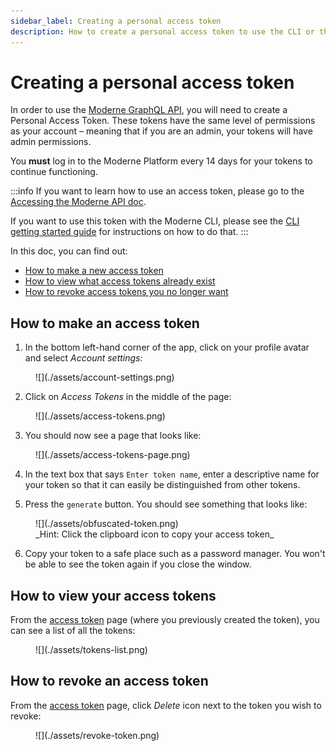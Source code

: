 ```yaml
---
sidebar_label: Creating a personal access token
description: How to create a personal access token to use the CLI or the Moderne APIs.
---
```


# Creating a personal access token

In order to use the [Moderne GraphQL API](https://api.app.moderne.io/), you will need to create a Personal Access Token. These tokens have the same level of permissions as your account – meaning that if you are an admin, your tokens will have admin permissions.

You **must** log in to the Moderne Platform every 14 days for your tokens to continue functioning.

:::info
If you want to learn how to use an access token, please go to the [Accessing the Moderne API doc](accessing-the-moderne-api.md).

If you want to use this token with the Moderne CLI, please see the [CLI getting started guide](../../moderne-cli/getting-started/cli-intro.md#step-3-connect-the-cli-to-moderne) for instructions on how to do that.
:::

In this doc, you can find out:

* [How to make a new access token](#how-to-make-an-access-token)
* [How to view what access tokens already exist](#how-to-view-your-access-tokens)
* [How to revoke access tokens you no longer want](#how-to-revoke-an-access-token)

## How to make an access token

1. In the bottom left-hand corner of the app, click on your profile avatar and select _Account settings:_

<figure>
  ![](./assets/account-settings.png)
  <figcaption></figcaption>
</figure>

2. Click on _Access Tokens_ in the middle of the page:

<figure>
  ![](./assets/access-tokens.png)
  <figcaption></figcaption>
</figure>

3. You should now see a page that looks like:

<figure>
  ![](./assets/access-tokens-page.png)
  <figcaption></figcaption>
</figure>

4. In the text box that says `Enter token name`, enter a descriptive name for your token so that it can easily be distinguished from other tokens.

5.  Press the `generate` button. You should see something that looks like:

<figure>
  ![](./assets/obfuscated-token.png)
  <figcaption>_Hint: Click the clipboard icon to copy your access token_</figcaption>
</figure>

6. Copy your token to a safe place such as a password manager. You won't be able to see the token again if you close the window.

## How to view your access tokens

From the [access token](https://app.moderne.io/settings/access-token) page (where you previously created the token), you can see a list of all the tokens:

<figure>
  ![](./assets/tokens-list.png)
  <figcaption></figcaption>
</figure>

## How to revoke an access token

From the [access token](https://app.moderne.io/settings/access-token) page, click _Delete_ icon next to the token you wish to revoke:

<figure>
  ![](./assets/revoke-token.png)
  <figcaption></figcaption>
</figure>

